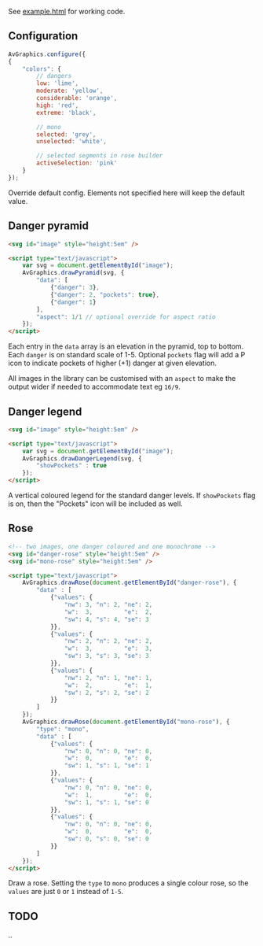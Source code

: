 See [example.html](example.html) for working code.

## Configuration

```javascript
AvGraphics.configure({
{
	"colors": {
		// dangers
		low: 'lime',
		moderate: 'yellow',
		considerable: 'orange',
		high: 'red',
		extreme: 'black',

		// mono
		selected: 'grey',
		unselected: 'white',

		// selected segments in rose builder
		activeSelection: 'pink'
	}
});
```

Override default config. Elements not specified here will keep the default value.

## Danger pyramid

```html
<svg id="image" style="height:5em" />

<script type="text/javascript">
	var svg = document.getElementById("image");
	AvGraphics.drawPyramid(svg, {
		"data": [
			{"danger": 3},
			{"danger": 2, "pockets": true},
			{"danger": 1}
		],
		"aspect": 1/1 // optional override for aspect ratio
	});
</script>
```

Each entry in the `data` array is an elevation in the pyramid, top to bottom.
Each `danger` is on standard scale of 1-5.
Optional `pockets` flag will add a P icon to indicate pockets of higher (+1) danger at given elevation.

All images in the library can be customised with an `aspect` to make the output wider if needed to accommodate text eg `16/9`.

## Danger legend

```html
<svg id="image" style="height:5em" />

<script type="text/javascript">
	var svg = document.getElementById("image");
	AvGraphics.drawDangerLegend(svg, {
		"showPockets" : true
	});
</script>
```

A vertical coloured legend for the standard danger levels.
If `showPockets` flag is on, then the "Pockets" icon will be included as well.

## Rose

```html
<!-- two images, one danger coloured and one monochrome -->
<svg id="danger-rose" style="height:5em" />
<svg id="mono-rose" style="height:5em" />

<script type="text/javascript">
	AvGraphics.drawRose(document.getElementById("danger-rose"), {
		"data" : [
			{"values": {
				"nw": 3, "n": 2, "ne": 2,
				"w":  3,         "e":  2,
				"sw": 4, "s": 4, "se": 3
			}},
			{"values": {
				"nw": 2, "n": 2, "ne": 2,
				"w":  3,         "e":  3,
				"sw": 3, "s": 3, "se": 3
			}},
			{"values": {
				"nw": 2, "n": 1, "ne": 1,
				"w":  2,         "e":  1,
				"sw": 2, "s": 2, "se": 2
			}}
		]
	});
	AvGraphics.drawRose(document.getElementById("mono-rose"), {
		"type": "mono",
		"data" : [
			{"values": {
				"nw": 0, "n": 0, "ne": 0,
				"w":  0,         "e":  0,
				"sw": 1, "s": 1, "se": 1
			}},
			{"values": {
				"nw": 0, "n": 0, "ne": 0,
				"w":  1,         "e":  0,
				"sw": 1, "s": 1, "se": 0
			}},
			{"values": {
				"nw": 0, "n": 0, "ne": 0,
				"w":  0,         "e":  0,
				"sw": 0, "s": 0, "se": 0
			}}
		]
	});
</script>
```

Draw a rose.
Setting the `type` to `mono` produces a single colour rose, so the `values` are just `0` or `1` instead of `1-5`.

## TODO

..
